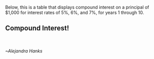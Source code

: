 <head>
  <meta charset="utf-8">
  <title>CNIT 133 - Homework 4 Part 2</title>
  <meta name="description" content="Web Page for HW Assignment 4 of CNIT 133 - Javascript">
  <meta name="viewport" content="width=device-width, initial-scale=1, shrink-to-fit=yes">
  <!-- Bootstrap CDN Link -->
  <link rel="stylesheet" href="https://stackpath.bootstrapcdn.com/bootstrap/4.4.1/css/bootstrap.min.css" integrity="sha384-Vkoo8x4CGsO3+Hhxv8T/Q5PaXtkKtu6ug5TOeNV6gBiFeWPGFN9MuhOf23Q9Ifjh" crossorigin="anonymous">
  <!-- Custom CSS Link -->
  <link rel="stylesheet" href="css/styles.css">
</head>
<body>
 <section>
    <p class="explanation">Below, this is a table that displays compound interest on a principal of $1,000 for interest rates of 5%, 6%, and 7%, for years 1 through 10.</p>
    <div class="hw4-part1-divbox">
      <h2>Compound Interest!</h2><br>
      <script>

      for (var i = 0.05; i <= 0.07; i += 0.01){
        document.write("<table style='border: 1px solid black; width: 100%; background-color: black; color: black; table-layout: fixed; border-collapse: collapse; padding: 20px;'> <tr> <th style='border: 1px solid black; padding: 8px;'> Year </th> <th style='border: 1px solid black; padding: 8px;'> Amount On Deposit </th> <th style='border: 1px solid black; padding: 8px;'> Interest Rate </th> </tr> </table>");
          for (var j = 1; j <= 10; j++){
            var a, p, r, n, inner;
            p = 1000;
            r = i;
            n = j;
            inner = 1 + r;
            a = p * Math.pow(inner, n);
            a = a.toFixed(2);
            var currFormatter = new Intl.NumberFormat(undefined, {style: "currency", currency: "USD"});
            var fc;
            fc = currFormatter.format(a);
            document.write("<table style='width: 100%; text-align: left; table-layout: fixed;'><tr><td style='border: 1px solid black; padding: 8px;'>" + j + "</td><td style='border: 1px solid black; padding: 8px;'>" + fc + "</td><td style='border: 1px solid black; padding: 8px;'>" + i.toFixed(2) + "%</td></tr></table>");
          }
        }
<section>
    <p class="explanation">Below, a table printed via JS displays calculated, compound interest on a principal of $1,000 for interest rates of 5%, 6%, and 7%, for years 1 through 10.</p>
    <div class="hw4-part1-divbox">
      <h2>Compound Interest Demo:</h2><br>
      <script>

      for (var i = 0.05; i <= 0.07; i += 0.01){
        document.write("<table style='border: 1px solid black; width: 100%; background-color: black; color: red; table-layout: fixed; border-collapse: collapse; padding: 20px;'> <tr> <th style='border: 1px solid black; padding: 8px;'> Year </th> <th style='border: 1px solid black; padding: 8px;'> Amount On Deposit </th> <th style='border: 1px solid black; padding: 8px;'> Interest Rate </th> </tr> </table>");
          for (var j = 1; j <= 10; j++){
            var a, p, r, n, inner;
            p = 1000;
            r = i;
            n = j;
            inner = 1 + r;
            a = p * Math.pow(inner, n);
            a = a.toFixed(2);
            var currFormatter = new Intl.NumberFormat(undefined, {style: "currency", currency: "USD"});
            var fc;
            fc = currFormatter.format(a);
            document.write("<table style='width: 100%; text-align: left; table-layout: fixed;'><tr><td style='border: 1px solid black; padding: 8px;'>" + j + "</td><td style='border: 1px solid black; padding: 8px;'>" + fc + "</td><td style='border: 1px solid black; padding: 8px;'>" + i.toFixed(2) + "%</td></tr></table>");
          }
        }

      </script><table style="border: 1px solid black; width: 100%; background-color: black; color: red; table-layout: fixed; border-collapse: collapse; padding: 20px;"> <tbody><tr> <th style="border: 1px solid black; padding: 8px;"> Year </th> <th style="border: 1px solid black; padding: 8px;"> Amount On Deposit </th> <th style="border: 1px solid black; padding: 8px;"> Interest Rate </th> </tr> </tbody></table><table style="width: 100%; text-align: left; table-layout: fixed;"><tbody><tr><td style="border: 1px solid black; padding: 8px;">1</td><td style="border: 1px solid black; padding: 8px;">$1,050.00</td><td style="border: 1px solid black; padding: 8px;">0.05%</td></tr></tbody></table><table style="width: 100%; text-align: left; table-layout: fixed;"><tbody><tr><td style="border: 1px solid black; padding: 8px;">2</td><td style="border: 1px solid black; padding: 8px;">$1,102.50</td><td style="border: 1px solid black; padding: 8px;">0.05%</td></tr></tbody></table><table style="width: 100%; text-align: left; table-layout: fixed;"><tbody><tr><td style="border: 1px solid black; padding: 8px;">3</td><td style="border: 1px solid black; padding: 8px;">$1,157.63</td><td style="border: 1px solid black; padding: 8px;">0.05%</td></tr></tbody></table><table style="width: 100%; text-align: left; table-layout: fixed;"><tbody><tr><td style="border: 1px solid black; padding: 8px;">4</td><td style="border: 1px solid black; padding: 8px;">$1,215.51</td><td style="border: 1px solid black; padding: 8px;">0.05%</td></tr></tbody></table><table style="width: 100%; text-align: left; table-layout: fixed;"><tbody><tr><td style="border: 1px solid black; padding: 8px;">5</td><td style="border: 1px solid black; padding: 8px;">$1,276.28</td><td style="border: 1px solid black; padding: 8px;">0.05%</td></tr></tbody></table><table style="width: 100%; text-align: left; table-layout: fixed;"><tbody><tr><td style="border: 1px solid black; padding: 8px;">6</td><td style="border: 1px solid black; padding: 8px;">$1,340.10</td><td style="border: 1px solid black; padding: 8px;">0.05%</td></tr></tbody></table><table style="width: 100%; text-align: left; table-layout: fixed;"><tbody><tr><td style="border: 1px solid black; padding: 8px;">7</td><td style="border: 1px solid black; padding: 8px;">$1,407.10</td><td style="border: 1px solid black; padding: 8px;">0.05%</td></tr></tbody></table><table style="width: 100%; text-align: left; table-layout: fixed;"><tbody><tr><td style="border: 1px solid black; padding: 8px;">8</td><td style="border: 1px solid black; padding: 8px;">$1,477.46</td><td style="border: 1px solid black; padding: 8px;">0.05%</td></tr></tbody></table><table style="width: 100%; text-align: left; table-layout: fixed;"><tbody><tr><td style="border: 1px solid black; padding: 8px;">9</td><td style="border: 1px solid black; padding: 8px;">$1,551.33</td><td style="border: 1px solid black; padding: 8px;">0.05%</td></tr></tbody></table><table style="width: 100%; text-align: left; table-layout: fixed;"><tbody><tr><td style="border: 1px solid black; padding: 8px;">10</td><td style="border: 1px solid black; padding: 8px;">$1,628.89</td><td style="border: 1px solid black; padding: 8px;">0.05%</td></tr></tbody></table><table style="border: 1px solid black; width: 100%; background-color: black; color: red; table-layout: fixed; border-collapse: collapse; padding: 20px;"> <tbody><tr> <th style="border: 1px solid black; padding: 8px;"> Year </th> <th style="border: 1px solid black; padding: 8px;"> Amount On Deposit </th> <th style="border: 1px solid black; padding: 8px;"> Interest Rate </th> </tr> </tbody></table><table style="width: 100%; text-align: left; table-layout: fixed;"><tbody><tr><td style="border: 1px solid black; padding: 8px;">1</td><td style="border: 1px solid black; padding: 8px;">$1,060.00</td><td style="border: 1px solid black; padding: 8px;">0.06%</td></tr></tbody></table><table style="width: 100%; text-align: left; table-layout: fixed;"><tbody><tr><td style="border: 1px solid black; padding: 8px;">2</td><td style="border: 1px solid black; padding: 8px;">$1,123.60</td><td style="border: 1px solid black; padding: 8px;">0.06%</td></tr></tbody></table><table style="width: 100%; text-align: left; table-layout: fixed;"><tbody><tr><td style="border: 1px solid black; padding: 8px;">3</td><td style="border: 1px solid black; padding: 8px;">$1,191.02</td><td style="border: 1px solid black; padding: 8px;">0.06%</td></tr></tbody></table><table style="width: 100%; text-align: left; table-layout: fixed;"><tbody><tr><td style="border: 1px solid black; padding: 8px;">4</td><td style="border: 1px solid black; padding: 8px;">$1,262.48</td><td style="border: 1px solid black; padding: 8px;">0.06%</td></tr></tbody></table><table style="width: 100%; text-align: left; table-layout: fixed;"><tbody><tr><td style="border: 1px solid black; padding: 8px;">5</td><td style="border: 1px solid black; padding: 8px;">$1,338.23</td><td style="border: 1px solid black; padding: 8px;">0.06%</td></tr></tbody></table><table style="width: 100%; text-align: left; table-layout: fixed;"><tbody><tr><td style="border: 1px solid black; padding: 8px;">6</td><td style="border: 1px solid black; padding: 8px;">$1,418.52</td><td style="border: 1px solid black; padding: 8px;">0.06%</td></tr></tbody></table><table style="width: 100%; text-align: left; table-layout: fixed;"><tbody><tr><td style="border: 1px solid black; padding: 8px;">7</td><td style="border: 1px solid black; padding: 8px;">$1,503.63</td><td style="border: 1px solid black; padding: 8px;">0.06%</td></tr></tbody></table><table style="width: 100%; text-align: left; table-layout: fixed;"><tbody><tr><td style="border: 1px solid black; padding: 8px;">8</td><td style="border: 1px solid black; padding: 8px;">$1,593.85</td><td style="border: 1px solid black; padding: 8px;">0.06%</td></tr></tbody></table><table style="width: 100%; text-align: left; table-layout: fixed;"><tbody><tr><td style="border: 1px solid black; padding: 8px;">9</td><td style="border: 1px solid black; padding: 8px;">$1,689.48</td><td style="border: 1px solid black; padding: 8px;">0.06%</td></tr></tbody></table><table style="width: 100%; text-align: left; table-layout: fixed;"><tbody><tr><td style="border: 1px solid black; padding: 8px;">10</td><td style="border: 1px solid black; padding: 8px;">$1,790.85</td><td style="border: 1px solid black; padding: 8px;">0.06%</td></tr></tbody></table><table style="border: 1px solid black; width: 100%; background-color: black; color: red; table-layout: fixed; border-collapse: collapse; padding: 20px;"> <tbody><tr> <th style="border: 1px solid black; padding: 8px;"> Year </th> <th style="border: 1px solid black; padding: 8px;"> Amount On Deposit </th> <th style="border: 1px solid black; padding: 8px;"> Interest Rate </th> </tr> </tbody></table><table style="width: 100%; text-align: left; table-layout: fixed;"><tbody><tr><td style="border: 1px solid black; padding: 8px;">1</td><td style="border: 1px solid black; padding: 8px;">$1,070.00</td><td style="border: 1px solid black; padding: 8px;">0.07%</td></tr></tbody></table><table style="width: 100%; text-align: left; table-layout: fixed;"><tbody><tr><td style="border: 1px solid black; padding: 8px;">2</td><td style="border: 1px solid black; padding: 8px;">$1,144.90</td><td style="border: 1px solid black; padding: 8px;">0.07%</td></tr></tbody></table><table style="width: 100%; text-align: left; table-layout: fixed;"><tbody><tr><td style="border: 1px solid black; padding: 8px;">3</td><td style="border: 1px solid black; padding: 8px;">$1,225.04</td><td style="border: 1px solid black; padding: 8px;">0.07%</td></tr></tbody></table><table style="width: 100%; text-align: left; table-layout: fixed;"><tbody><tr><td style="border: 1px solid black; padding: 8px;">4</td><td style="border: 1px solid black; padding: 8px;">$1,310.80</td><td style="border: 1px solid black; padding: 8px;">0.07%</td></tr></tbody></table><table style="width: 100%; text-align: left; table-layout: fixed;"><tbody><tr><td style="border: 1px solid black; padding: 8px;">5</td><td style="border: 1px solid black; padding: 8px;">$1,402.55</td><td style="border: 1px solid black; padding: 8px;">0.07%</td></tr></tbody></table><table style="width: 100%; text-align: left; table-layout: fixed;"><tbody><tr><td style="border: 1px solid black; padding: 8px;">6</td><td style="border: 1px solid black; padding: 8px;">$1,500.73</td><td style="border: 1px solid black; padding: 8px;">0.07%</td></tr></tbody></table><table style="width: 100%; text-align: left; table-layout: fixed;"><tbody><tr><td style="border: 1px solid black; padding: 8px;">7</td><td style="border: 1px solid black; padding: 8px;">$1,605.78</td><td style="border: 1px solid black; padding: 8px;">0.07%</td></tr></tbody></table><table style="width: 100%; text-align: left; table-layout: fixed;"><tbody><tr><td style="border: 1px solid black; padding: 8px;">8</td><td style="border: 1px solid black; padding: 8px;">$1,718.19</td><td style="border: 1px solid black; padding: 8px;">0.07%</td></tr></tbody></table><table style="width: 100%; text-align: left; table-layout: fixed;"><tbody><tr><td style="border: 1px solid black; padding: 8px;">9</td><td style="border: 1px solid black; padding: 8px;">$1,838.46</td><td style="border: 1px solid black; padding: 8px;">0.07%</td></tr></tbody></table><table style="width: 100%; text-align: left; table-layout: fixed;"><tbody><tr><td style="border: 1px solid black; padding: 8px;">10</td><td style="border: 1px solid black; padding: 8px;">$1,967.15</td><td style="border: 1px solid black; padding: 8px;">0.07%</td></tr></tbody></table>
    </div>
        </section>        
  <!-- Bootstrap JS CDN Links -->
  <script src="https://code.jquery.com/jquery-3.4.1.slim.min.js" integrity="sha384-J6qa4849blE2+poT4WnyKhv5vZF5SrPo0iEjwBvKU7imGFAV0wwj1yYfoRSJoZ+n" crossorigin="anonymous"></script>
  <script src="https://cdn.jsdelivr.net/npm/popper.js@1.16.0/dist/umd/popper.min.js" integrity="sha384-Q6E9RHvbIyZFJoft+2mJbHaEWldlvI9IOYy5n3zV9zzTtmI3UksdQRVvoxMfooAo" crossorigin="anonymous"></script>
  <script src="https://stackpath.bootstrapcdn.com/bootstrap/4.4.1/js/bootstrap.min.js" integrity="sha384-wfSDF2E50Y2D1uUdj0O3uMBJnjuUD4Ih7YwaYd1iqfktj0Uod8GCExl3Og8ifwB6" crossorigin="anonymous"></script>
</body>
  <br>
      <i>~Alejandra Hanks<i>
